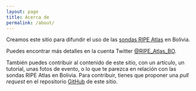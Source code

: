```yaml
---
layout: page
title: Acerca de
permalink: /about/
---
```


Creamos este sitio para difundir el uso de las [sondas RIPE Atlas](https://atlas.ripe.net/) en Bolivia.

Puedes encontrar más detalles en la cuenta Twitter [@RIPE_Atlas_BO](/https://twitter.com/RIPE_Atlas_BO).

También puedes contribuir al contenido de este sitio, con un artículo, un tutorial, unas fotos de evento, o lo que te parezca en relación con las sondas RIPE Atlas en Bolivia. Para contribuir, tienes que proponer una *pull request* en el repositorio [GitHub](https://github.com/RipeAtlasBolivia/atlas.tecnologia.bo) de este sitio.
